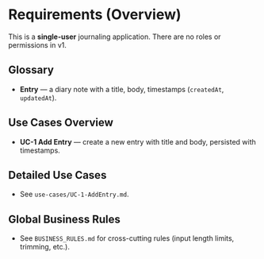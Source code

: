 # Requirements (Overview)

This is a **single-user** journaling application. There are no roles or permissions in v1.

## Glossary
- **Entry** — a diary note with a title, body, timestamps (`createdAt`, `updatedAt`).

## Use Cases Overview
- **UC-1 Add Entry** — create a new entry with title and body, persisted with timestamps.

## Detailed Use Cases
- See `use-cases/UC-1-AddEntry.md`.

## Global Business Rules
- See `BUSINESS_RULES.md` for cross-cutting rules (input length limits, trimming, etc.).

